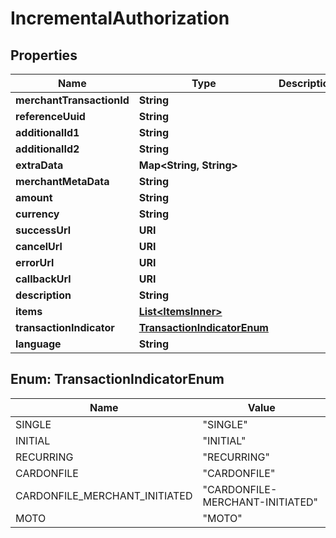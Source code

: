 

# IncrementalAuthorization


## Properties

| Name | Type | Description | Notes |
|------------ | ------------- | ------------- | -------------|
|**merchantTransactionId** | **String** |  |  |
|**referenceUuid** | **String** |  |  |
|**additionalId1** | **String** |  |  [optional] |
|**additionalId2** | **String** |  |  [optional] |
|**extraData** | **Map&lt;String, String&gt;** |  |  [optional] |
|**merchantMetaData** | **String** |  |  [optional] |
|**amount** | **String** |  |  |
|**currency** | **String** |  |  |
|**successUrl** | **URI** |  |  [optional] |
|**cancelUrl** | **URI** |  |  [optional] |
|**errorUrl** | **URI** |  |  [optional] |
|**callbackUrl** | **URI** |  |  [optional] |
|**description** | **String** |  |  [optional] |
|**items** | [**List&lt;ItemsInner&gt;**](ItemsInner.md) |  |  [optional] |
|**transactionIndicator** | [**TransactionIndicatorEnum**](#TransactionIndicatorEnum) |  |  [optional] |
|**language** | **String** |  |  [optional] |



## Enum: TransactionIndicatorEnum

| Name | Value |
|---- | -----|
| SINGLE | &quot;SINGLE&quot; |
| INITIAL | &quot;INITIAL&quot; |
| RECURRING | &quot;RECURRING&quot; |
| CARDONFILE | &quot;CARDONFILE&quot; |
| CARDONFILE_MERCHANT_INITIATED | &quot;CARDONFILE-MERCHANT-INITIATED&quot; |
| MOTO | &quot;MOTO&quot; |



